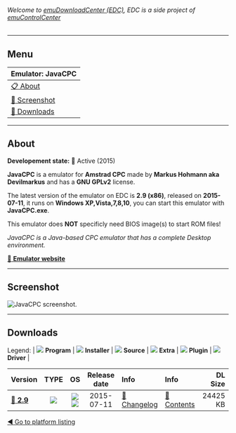 ###### Welcome to [emuDownloadCenter (EDC)](https://github.com/PhoenixInteractiveNL/emuDownloadCenter/wiki/), EDC is a side project of [emuControlCenter](https://github.com/PhoenixInteractiveNL/emuControlCenter/wiki/)
***
## Menu
| **Emulator: JavaCPC** |
|:---------|
| [:clipboard: About](#about) |
| [:sunrise: Screenshot](#screenshot) |
| [:floppy_disk: Downloads](#downloads) |
***
## About
**Developement state:** :large_blue_circle: Active (2015)

**JavaCPC** is a emulator for **Amstrad CPC** made by **Markus Hohmann aka Devilmarkus** and has a **GNU GPLv2** license.

The latest version of the emulator on EDC is **2.9 (x86)**, released on **2015-07-11**, it runs on **Windows XP,Vista,7,8,10**, you can start this emulator with **JavaCPC.exe**.

This emulator does **NOT** specificly need BIOS image(s) to start ROM files!

_JavaCPC is a Java-based CPC emulator that has a complete Desktop environment._

[:link: **Emulator website**](http://cpc-live.com/news.php)
***
## Screenshot
![](https://raw.githubusercontent.com/PhoenixInteractiveNL/emuDownloadCenter/master/hooks/javacpc/emulator_screen_01.jpg "JavaCPC screenshot.")
***
## Downloads
Legend:
| ![](https://raw.githubusercontent.com/wiki/PhoenixInteractiveNL/emuDownloadCenter/images_misc/icon_program_24.png) **Program** | 
![](https://raw.githubusercontent.com/wiki/PhoenixInteractiveNL/emuDownloadCenter/images_misc/icon_installer_24.png) **Installer** | 
![](https://raw.githubusercontent.com/wiki/PhoenixInteractiveNL/emuDownloadCenter/images_misc/icon_source_code_24.png) **Source** | 
![](https://raw.githubusercontent.com/wiki/PhoenixInteractiveNL/emuDownloadCenter/images_misc/icon_extra_24.png) **Extra** | 
![](https://raw.githubusercontent.com/wiki/PhoenixInteractiveNL/emuDownloadCenter/images_misc/icon_plugin_24.png) **Plugin** | 
![](https://raw.githubusercontent.com/wiki/PhoenixInteractiveNL/emuDownloadCenter/images_misc/icon_driver_24.png) **Driver** | 
 
 
| Version  | TYPE | OS | Release date  | Info       | Info       | DL Size    |
|:---------|:----:|:--:|:-------------:|:-----------|:-----------|-----------:|
| [:floppy_disk: **2.9**](https://github.com/PhoenixInteractiveNL/edc-repo0002/raw/master/javacpc/2.9.7z) | ![](https://raw.githubusercontent.com/wiki/PhoenixInteractiveNL/emuDownloadCenter/images_misc/icon_program_24.png) | ![](https://raw.githubusercontent.com/wiki/PhoenixInteractiveNL/emuDownloadCenter/images_misc/logo_windows_24.png)![](https://raw.githubusercontent.com/wiki/PhoenixInteractiveNL/emuDownloadCenter/images_misc/icon_32-bit_24.png) | 2015-07-11 | [:page_facing_up: Changelog](https://github.com/PhoenixInteractiveNL/edc-repo0002/blob/master/javacpc/2.9_changelog.txt) | [:mag_right: Contents](https://github.com/PhoenixInteractiveNL/edc-repo0002/blob/master/javacpc/2.9_contents.txt) | 24425 KB |

[:arrow_backward: Go to platform listing](https://github.com/PhoenixInteractiveNL/emuDownloadCenter/wiki/EDC-Platform-List)
